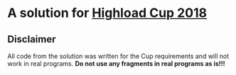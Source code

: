 # A solution for [Highload Cup 2018](https://highloadcup.ru/ru/round/6/)

## Disclaimer

All code from the solution was written for the Cup requirements and will not work in real programs.
**Do not use any fragments in real programs as is!!!**
